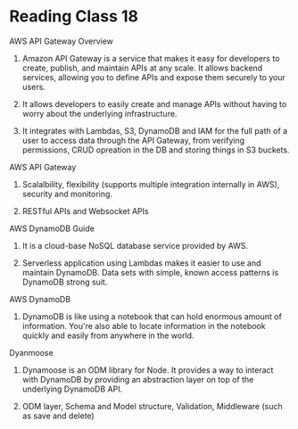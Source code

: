 # Reading Class 18

AWS API Gateway Overview

1) Amazon API Gateway is a service that makes it easy for developers to create, publish, and maintain APIs at any scale. It allows backend services, allowing you to define APIs and expose them securely to your users.

2) It allows developers to easily create and manage APIs without having to worry about the underlying infrastructure.

3) It integrates with Lambdas, S3, DynamoDB and IAM for the full path of a user to access data through the API Gateway, from verifying permissions, CRUD opreation in the DB and storing things in S3 buckets.

AWS API Gateway

1) Scalalbility, flexibility (supports multiple integration internally in AWS), security and monitoring.

2) RESTful APIs and Websocket APIs

AWS DynamoDB Guide

1) It is a cloud-base NoSQL database service provided by AWS. 

2) Serverless application using Lambdas makes it easier to use and maintain DynamoDB. Data sets with simple, known access patterns is DynamoDB strong suit.

AWS DynamoDB

1) DynamoDB is like using a notebook that can hold enormous amount of information. You're also able to locate information in the notebook quickly and easily from anywhere in the world.

Dyanmoose

1) Dynamoose is an ODM library for Node. It provides a way to interact with DynamoDB by providing an abstraction layer on top of the underlying DynamoDB API.

2) ODM layer, Schema and Model structure, Validation, Middleware (such as save and delete)